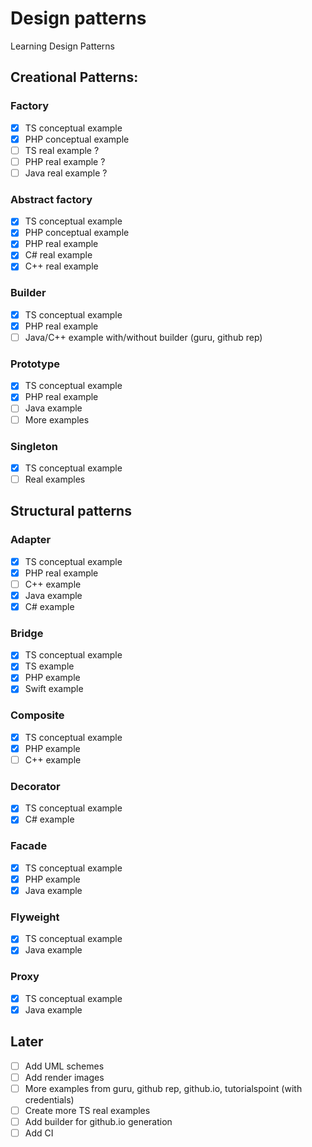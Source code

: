 # Design patterns
Learning Design Patterns

## Creational Patterns:
### Factory
- [x] TS conceptual example
- [x] PHP conceptual example
- [ ] TS real example ?
- [ ] PHP real example ?
- [ ] Java real example ?

### Abstract factory
- [x] TS conceptual example
- [x] PHP conceptual example
- [x] PHP real example
- [x] C# real example
- [x] C++ real example

### Builder
- [x] TS conceptual example
- [x] PHP real example
- [ ] Java/C++ example with/without builder (guru, github rep)

### Prototype
- [x] TS conceptual example
- [x] PHP real example
- [ ] Java example
- [ ] More examples

### Singleton
- [x] TS conceptual example
- [ ] Real examples

## Structural patterns
### Adapter
- [x] TS conceptual example
- [x] PHP real example
- [ ] C++ example
- [x] Java example
- [x] C# example

### Bridge
- [x] TS conceptual example
- [x] TS example
- [x] PHP example
- [x] Swift example

### Composite
- [x] TS conceptual example
- [x] PHP example
- [ ] C++ example

### Decorator
- [x] TS conceptual example
- [x] C# example

### Facade
- [x] TS conceptual example
- [x] PHP example
- [x] Java example

### Flyweight
- [x] TS conceptual example
- [x] Java example

### Proxy
- [x] TS conceptual example
- [x] Java example

## Later
- [ ] Add UML schemes
- [ ] Add render images
- [ ] More examples from guru, github rep, github.io, tutorialspoint (with credentials)
- [ ] Create more TS real examples
- [ ] Add builder for github.io generation
- [ ] Add CI
